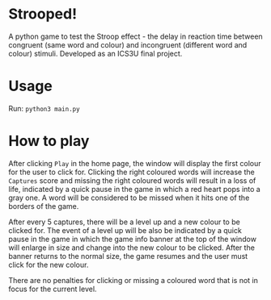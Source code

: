 # Strooped!
A python game to test the Stroop effect - the delay in reaction time between congruent (same word and colour) and incongruent (different word and colour) stimuli. Developed as an ICS3U final project.

# Usage
Run:
`python3 main.py`

# How to play
After clicking `Play` in the home page, the window will display the first colour for the user to click for. Clicking the right coloured words will increase the `Captures` score and missing the right coloured words will result in a loss of life, indicated by a quick pause in the game in which a red heart pops into a gray one. A word will be considered to be missed when it hits one of the borders of the game. 

After every 5 captures, there will be a level up and a new colour to be clicked for. The event of a level up will be also be indicated by a quick pause in the game in which the game info banner at the top of the window will enlarge in size and change into the new colour to be clicked. After the banner returns to the normal size, the game resumes and the user must click for the new colour. 

There are no penalties for clicking or missing a coloured word that is not in focus for the current level.


